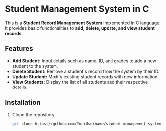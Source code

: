 # Student Management System in C

This is a **Student Record Management System** implemented in C language. It provides basic functionalities to **add, delete, update, and view student records**.

## Features

- **Add Student:** Input details such as name, ID, and grades to add a new student to the system.
- **Delete Student:** Remove a student's record from the system by their ID.
- **Update Student:** Modify existing student records with new information.
- **View Students:** Display the list of all students and their respective details.

## Installation

1. Clone the repository:
   ```bash
   git clone https://github.com/YourUsername/student-management-system-C.git
